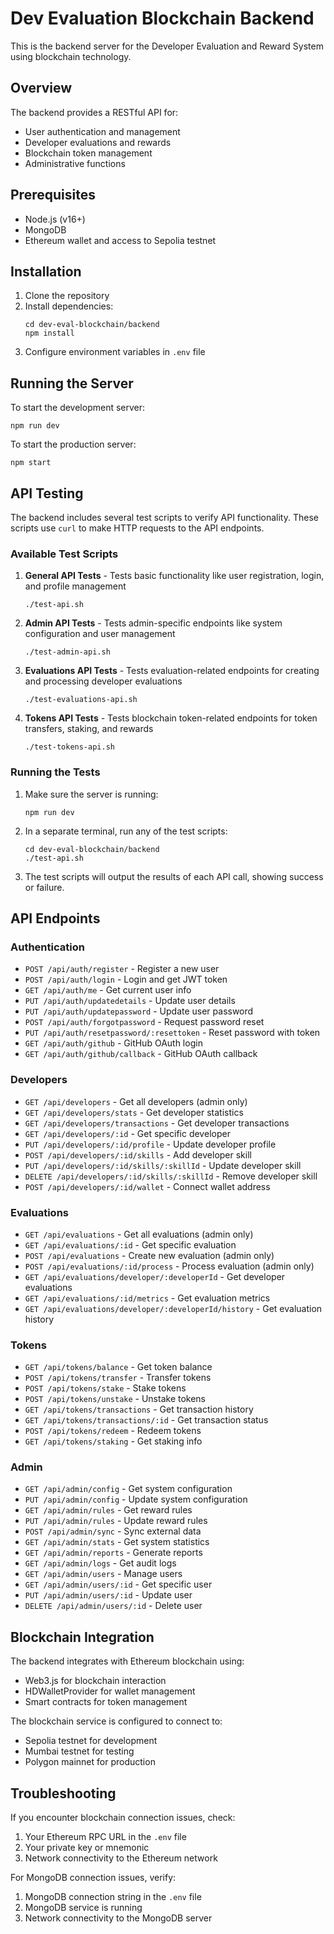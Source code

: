 # Dev Evaluation Blockchain Backend

This is the backend server for the Developer Evaluation and Reward System using blockchain technology.

## Overview

The backend provides a RESTful API for:
- User authentication and management
- Developer evaluations and rewards
- Blockchain token management
- Administrative functions

## Prerequisites

- Node.js (v16+)
- MongoDB
- Ethereum wallet and access to Sepolia testnet

## Installation

1. Clone the repository
2. Install dependencies:
   ```
   cd dev-eval-blockchain/backend
   npm install
   ```
3. Configure environment variables in `.env` file

## Running the Server

To start the development server:

```
npm run dev
```

To start the production server:

```
npm start
```

## API Testing

The backend includes several test scripts to verify API functionality. These scripts use `curl` to make HTTP requests to the API endpoints.

### Available Test Scripts

1. **General API Tests** - Tests basic functionality like user registration, login, and profile management
   ```
   ./test-api.sh
   ```

2. **Admin API Tests** - Tests admin-specific endpoints like system configuration and user management
   ```
   ./test-admin-api.sh
   ```

3. **Evaluations API Tests** - Tests evaluation-related endpoints for creating and processing developer evaluations
   ```
   ./test-evaluations-api.sh
   ```

4. **Tokens API Tests** - Tests blockchain token-related endpoints for token transfers, staking, and rewards
   ```
   ./test-tokens-api.sh
   ```

### Running the Tests

1. Make sure the server is running:
   ```
   npm run dev
   ```

2. In a separate terminal, run any of the test scripts:
   ```
   cd dev-eval-blockchain/backend
   ./test-api.sh
   ```

3. The test scripts will output the results of each API call, showing success or failure.

## API Endpoints

### Authentication

- `POST /api/auth/register` - Register a new user
- `POST /api/auth/login` - Login and get JWT token
- `GET /api/auth/me` - Get current user info
- `PUT /api/auth/updatedetails` - Update user details
- `PUT /api/auth/updatepassword` - Update user password
- `POST /api/auth/forgotpassword` - Request password reset
- `PUT /api/auth/resetpassword/:resettoken` - Reset password with token
- `GET /api/auth/github` - GitHub OAuth login
- `GET /api/auth/github/callback` - GitHub OAuth callback

### Developers

- `GET /api/developers` - Get all developers (admin only)
- `GET /api/developers/stats` - Get developer statistics
- `GET /api/developers/transactions` - Get developer transactions
- `GET /api/developers/:id` - Get specific developer
- `PUT /api/developers/:id/profile` - Update developer profile
- `POST /api/developers/:id/skills` - Add developer skill
- `PUT /api/developers/:id/skills/:skillId` - Update developer skill
- `DELETE /api/developers/:id/skills/:skillId` - Remove developer skill
- `POST /api/developers/:id/wallet` - Connect wallet address

### Evaluations

- `GET /api/evaluations` - Get all evaluations (admin only)
- `GET /api/evaluations/:id` - Get specific evaluation
- `POST /api/evaluations` - Create new evaluation (admin only)
- `POST /api/evaluations/:id/process` - Process evaluation (admin only)
- `GET /api/evaluations/developer/:developerId` - Get developer evaluations
- `GET /api/evaluations/:id/metrics` - Get evaluation metrics
- `GET /api/evaluations/developer/:developerId/history` - Get evaluation history

### Tokens

- `GET /api/tokens/balance` - Get token balance
- `POST /api/tokens/transfer` - Transfer tokens
- `POST /api/tokens/stake` - Stake tokens
- `POST /api/tokens/unstake` - Unstake tokens
- `GET /api/tokens/transactions` - Get transaction history
- `GET /api/tokens/transactions/:id` - Get transaction status
- `POST /api/tokens/redeem` - Redeem tokens
- `GET /api/tokens/staking` - Get staking info

### Admin

- `GET /api/admin/config` - Get system configuration
- `PUT /api/admin/config` - Update system configuration
- `GET /api/admin/rules` - Get reward rules
- `PUT /api/admin/rules` - Update reward rules
- `POST /api/admin/sync` - Sync external data
- `GET /api/admin/stats` - Get system statistics
- `GET /api/admin/reports` - Generate reports
- `GET /api/admin/logs` - Get audit logs
- `GET /api/admin/users` - Manage users
- `GET /api/admin/users/:id` - Get specific user
- `PUT /api/admin/users/:id` - Update user
- `DELETE /api/admin/users/:id` - Delete user

## Blockchain Integration

The backend integrates with Ethereum blockchain using:
- Web3.js for blockchain interaction
- HDWalletProvider for wallet management
- Smart contracts for token management

The blockchain service is configured to connect to:
- Sepolia testnet for development
- Mumbai testnet for testing
- Polygon mainnet for production

## Troubleshooting

If you encounter blockchain connection issues, check:
1. Your Ethereum RPC URL in the `.env` file
2. Your private key or mnemonic
3. Network connectivity to the Ethereum network

For MongoDB connection issues, verify:
1. MongoDB connection string in the `.env` file
2. MongoDB service is running
3. Network connectivity to the MongoDB server
